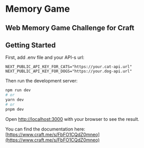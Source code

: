 # Memory Game

## Web Memory Game Challenge for Craft

## Getting Started

First, add .env file and your API-s url:

`NEXT_PUBLIC_API_KEY_FOR_CATS="https://your.cat-api.url"`
`NEXT_PUBLIC_API_KEY_FOR_DOGS="https://your.dog-api.url"`

Then run the development server:

```bash
npm run dev
# or
yarn dev
# or
pnpm dev
```

Open [http://localhost:3000](http://localhost:3000) with your browser to see the result.

You can find the documentation here: [https://www.craft.me/s/FbFO1CQdZ0mneo](https://www.craft.me/s/FbFO1CQdZ0mneo)
